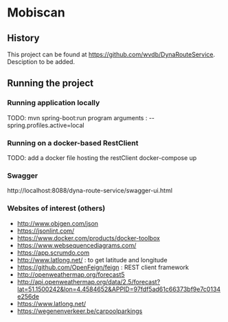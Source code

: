 # Mobiscan

## History

This project can be found at https://github.com/wvdb/DynaRouteService.
Desciption to be added.

## Running the project

### Running application locally
TODO:
mvn spring-boot:run
program arguments : --spring.profiles.active=local

### Running on a docker-based RestClient
TODO: add  a docker file hosting the restClient
docker-compose up

### Swagger
http://localhost:8088/dyna-route-service/swagger-ui.html

### Websites of interest (others)
* http://www.objgen.com/json
* https://jsonlint.com/
* https://www.docker.com/products/docker-toolbox
* https://www.websequencediagrams.com/
* https://app.scrumdo.com
* http://www.latlong.net/ : to get latitude and longitude
* https://github.com/OpenFeign/feign : REST client framework
* http://openweathermap.org/forecast5
* http://api.openweathermap.org/data/2.5/forecast?lat=51.1500242&lon=4.4584652&APPID=97fdf5ad61c66373bf9e7c0134e256de
* https://www.latlong.net/
* https://wegenenverkeer.be/carpoolparkings
